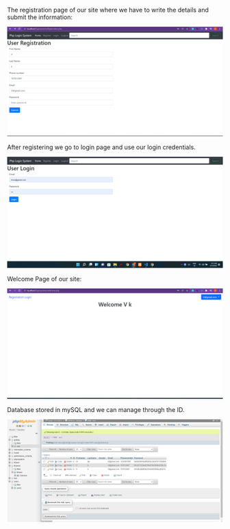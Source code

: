 The registration page of our site where we have to write the details and submit the information:

![](Results/1.png)

After registering we go to login page and use our login credentials.

![](Results/2.png)

Welcome Page of our site:


![](Results/3.png)

Database stored in mySQL and we can manage through the ID.


![](Results/4.png)

